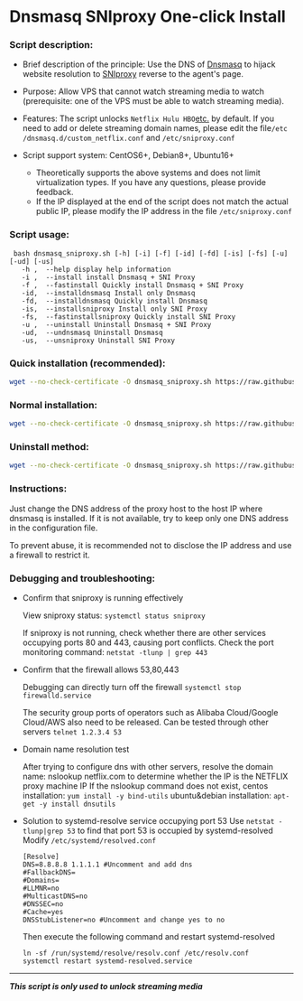 # Dnsmasq SNIproxy One-click Install

### Script description:

* Brief description of the principle: Use the DNS of [Dnsmasq](http://thekelleys.org.uk/dnsmasq/doc.html) to hijack website resolution to [SNIproxy](https://github.com/dlundquist/sniproxy) reverse to the agent's page.

* Purpose: Allow VPS that cannot watch streaming media to watch (prerequisite: one of the VPS must be able to watch streaming media).

* Features: The script unlocks `Netflix Hulu HBO`[etc.](https://github.com/myxuchangbin/dnsmasq_sniproxy_install/blob/master/proxy-domains.txt) by default. If you need to add or delete streaming domain names, please edit the file`/etc /dnsmasq.d/custom_netflix.conf` and `/etc/sniproxy.conf`

* Script support system: CentOS6+, Debian8+, Ubuntu16+
     * Theoretically supports the above systems and does not limit virtualization types. If you have any questions, please provide feedback.
     * If the IP displayed at the end of the script does not match the actual public IP, please modify the IP address in the file `/etc/sniproxy.conf`

### Script usage:

     bash dnsmasq_sniproxy.sh [-h] [-i] [-f] [-id] [-fd] [-is] [-fs] [-u] [-ud] [-us]
       -h ,  --help display help information
       -i ,  --install install Dnsmasq + SNI Proxy
       -f ,  --fastinstall Quickly install Dnsmasq + SNI Proxy
       -id,  --installdnsmasq Install only Dnsmasq
       -fd,  --installdnsmasq Quickly install Dnsmasq
       -is,  --installsniproxy Install only SNI Proxy
       -fs,  --fastinstallsniproxy Quickly install SNI Proxy
       -u ,  --uninstall Uninstall Dnsmasq + SNI Proxy
       -ud,  --undnsmasq Uninstall Dnsmasq
       -us,  --unsniproxy Uninstall SNI Proxy

### Quick installation (recommended):
```Bash
wget --no-check-certificate -O dnsmasq_sniproxy.sh https://raw.githubusercontent.com/myxuchangbin/dnsmasq_sniproxy_install/master/dnsmasq_sniproxy.sh && bash dnsmasq_sniproxy.sh -f
```

### Normal installation:
```Bash
wget --no-check-certificate -O dnsmasq_sniproxy.sh https://raw.githubusercontent.com/myxuchangbin/dnsmasq_sniproxy_install/master/dnsmasq_sniproxy.sh && bash dnsmasq_sniproxy.sh -i
```

### Uninstall method:
```Bash
wget --no-check-certificate -O dnsmasq_sniproxy.sh https://raw.githubusercontent.com/myxuchangbin/dnsmasq_sniproxy_install/master/dnsmasq_sniproxy.sh && bash dnsmasq_sniproxy.sh -u
```

### Instructions:
Just change the DNS address of the proxy host to the host IP where dnsmasq is installed. If it is not available, try to keep only one DNS address in the configuration file.

To prevent abuse, it is recommended not to disclose the IP address and use a firewall to restrict it.

### Debugging and troubleshooting:
- Confirm that sniproxy is running effectively

   View sniproxy status: `systemctl status sniproxy`

   If sniproxy is not running, check whether there are other services occupying ports 80 and 443, causing port conflicts. Check the port monitoring command: `netstat -tlunp | grep 443`

- Confirm that the firewall allows 53,80,443

   Debugging can directly turn off the firewall `systemctl stop firewalld.service`

   The security group ports of operators such as Alibaba Cloud/Google Cloud/AWS also need to be released.
   Can be tested through other servers `telnet 1.2.3.4 53`

- Domain name resolution test

   After trying to configure dns with other servers, resolve the domain name: nslookup netflix.com to determine whether the IP is the NETFLIX proxy machine IP
   If the nslookup command does not exist, centos installation: `yum install -y bind-utils` ubuntu&debian installation: `apt-get -y install dnsutils`

- Solution to systemd-resolve service occupying port 53
   Use `netstat -tlunp|grep 53` to find that port 53 is occupied by systemd-resolved
   Modify `/etc/systemd/resolved.conf`
   ```
   [Resolve]
   DNS=8.8.8.8 1.1.1.1 #Uncomment and add dns
   #FallbackDNS=
   #Domains=
   #LLMNR=no
   #MulticastDNS=no
   #DNSSEC=no
   #Cache=yes
   DNSStubListener=no #Uncomment and change yes to no
   ```
   Then execute the following command and restart systemd-resolved
   ```
   ln -sf /run/systemd/resolve/resolv.conf /etc/resolv.conf
   systemctl restart systemd-resolved.service
   ```

---

___This script is only used to unlock streaming media___
